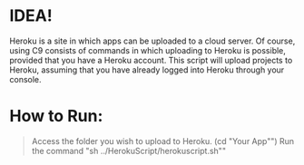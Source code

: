 # IDEA!

Heroku is a site in which apps can be uploaded to a cloud server. Of course, using C9 consists of commands in which uploading to Heroku is possible, provided that you have a Heroku account. This script will upload projects to Heroku, assuming that you have already logged into Heroku through your console.

# How to Run:
> Access the folder you wish to upload to Heroku. (cd \"Your App\"")
> Run the command \"sh ../HerokuScript/herokuscript.sh\""